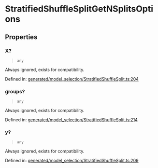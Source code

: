 # StratifiedShuffleSplitGetNSplitsOptions

## Properties

### X?

> `any`

Always ignored, exists for compatibility.

Defined in:  [generated/model\_selection/StratifiedShuffleSplit.ts:204](https://github.com/transitive-bullshit/scikit-learn-ts/blob/b59c1ff/packages/sklearn/src/generated/model_selection/StratifiedShuffleSplit.ts#L204)

### groups?

> `any`

Always ignored, exists for compatibility.

Defined in:  [generated/model\_selection/StratifiedShuffleSplit.ts:214](https://github.com/transitive-bullshit/scikit-learn-ts/blob/b59c1ff/packages/sklearn/src/generated/model_selection/StratifiedShuffleSplit.ts#L214)

### y?

> `any`

Always ignored, exists for compatibility.

Defined in:  [generated/model\_selection/StratifiedShuffleSplit.ts:209](https://github.com/transitive-bullshit/scikit-learn-ts/blob/b59c1ff/packages/sklearn/src/generated/model_selection/StratifiedShuffleSplit.ts#L209)
